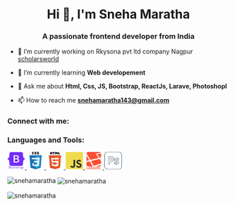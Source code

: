 <h1 align="center">Hi 👋, I'm Sneha Maratha</h1>
<h3 align="center">A passionate frontend developer from India</h3>

- 🔭 I’m currently working on Rkysona pvt ltd company Nagpur [scholarsworld](https://scholarsworld.co.in/)

- 🌱 I’m currently learning **Web developement**

- 💬 Ask me about **Html, Css, JS, Bootstrap, ReactJs, Larave, Photoshopl**

- 📫 How to reach me **snehamaratha143@gmail.com**

<h3 align="left">Connect with me:</h3>
<p align="left">
</p>

<h3 align="left">Languages and Tools:</h3>
<p align="left"> <a href="https://getbootstrap.com" target="_blank" rel="noreferrer"> <img src="https://raw.githubusercontent.com/devicons/devicon/master/icons/bootstrap/bootstrap-plain-wordmark.svg" alt="bootstrap" width="40" height="40"/> </a> <a href="https://www.w3schools.com/css/" target="_blank" rel="noreferrer"> <img src="https://raw.githubusercontent.com/devicons/devicon/master/icons/css3/css3-original-wordmark.svg" alt="css3" width="40" height="40"/> </a> <a href="https://www.w3.org/html/" target="_blank" rel="noreferrer"> <img src="https://raw.githubusercontent.com/devicons/devicon/master/icons/html5/html5-original-wordmark.svg" alt="html5" width="40" height="40"/> </a> <a href="https://developer.mozilla.org/en-US/docs/Web/JavaScript" target="_blank" rel="noreferrer"> <img src="https://raw.githubusercontent.com/devicons/devicon/master/icons/javascript/javascript-original.svg" alt="javascript" width="40" height="40"/> </a> <a href="https://laravel.com/" target="_blank" rel="noreferrer"> <img src="https://raw.githubusercontent.com/devicons/devicon/master/icons/laravel/laravel-plain-wordmark.svg" alt="laravel" width="40" height="40"/> </a> <a href="https://www.photoshop.com/en" target="_blank" rel="noreferrer"> <img src="https://raw.githubusercontent.com/devicons/devicon/master/icons/photoshop/photoshop-line.svg" alt="photoshop" width="40" height="40"/> </a> </p>

<p><img align="left" src="https://github-readme-stats.vercel.app/api/top-langs?username=snehamaratha&show_icons=true&locale=en&layout=compact" alt="snehamaratha" /></p>

<p>&nbsp;<img align="center" src="https://github-readme-stats.vercel.app/api?username=snehamaratha&show_icons=true&locale=en" alt="snehamaratha" /></p>

<p><img align="center" src="https://github-readme-streak-stats.herokuapp.com/?user=snehamaratha&" alt="snehamaratha" /></p>
